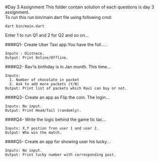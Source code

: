 #Day 3 Assignment
This folder contain solution of each questions is day 3 assignment.
<br>To run this run bin/main.dart file using following cmd:
```
dart bin/main.dart
```

Enter 1 to run Q1 and 2 for Q2 and so on...

####Q1- Create Uber Taxi app.You have the foll.....
```
Inputs : Distnace.
Output: Print Online/Offline.
```
####Q2- Rav’is birthday is in Jan month. This time...
```
Inputs: 
  1. Number of chocolate in packet
  2. Ask to add more packets (Y/N) 
Output: Print list of packets which Ravi can buy or not.
```
####Q3- Create an app as Flip the coin. The login...
```
Inputs: No input.
Output: Print Head/Tail (randomly).
```
####Q4- Write the logic behind the game tic tac...
```
Inputs: X,Y postion fron user 1 and user 2.
Output: Who win the match.
```
####Q5- Create an app for showing user his lucky...
```
Inputs: No input.
Output: Print lucky number with corresponding post. 
```
